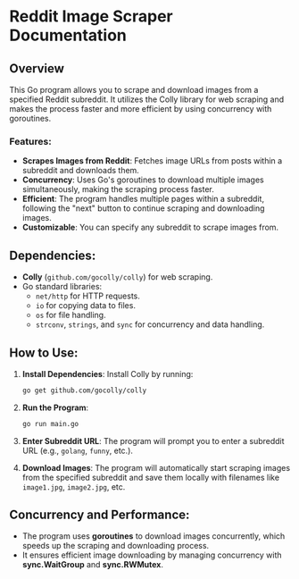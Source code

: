  # Reddit Image Scraper Documentation
 
 ## Overview
 
 This Go program allows you to scrape and download images from a specified Reddit subreddit. It utilizes the Colly library for web scraping and makes the process faster and more efficient by using concurrency with goroutines.
 
 ### Features:
 - **Scrapes Images from Reddit**: Fetches image URLs from posts within a subreddit and downloads them.
 - **Concurrency**: Uses Go's goroutines to download multiple images simultaneously, making the scraping process faster.
 - **Efficient**: The program handles multiple pages within a subreddit, following the "next" button to continue scraping and downloading images.
 - **Customizable**: You can specify any subreddit to scrape images from.
 
 ## Dependencies:
 - **Colly** (`github.com/gocolly/colly`) for web scraping.
 - Go standard libraries:
   - `net/http` for HTTP requests.
   - `io` for copying data to files.
   - `os` for file handling.
   - `strconv`, `strings`, and `sync` for concurrency and data handling.
 
 ## How to Use:
 
 1. **Install Dependencies**: Install Colly by running:
    ```bash
    go get github.com/gocolly/colly
    ```
 
 2. **Run the Program**:
    ```bash
    go run main.go
    ```
 
 3. **Enter Subreddit URL**: The program will prompt you to enter a subreddit URL (e.g., `golang`, `funny`, etc.).
 
 4. **Download Images**: The program will automatically start scraping images from the specified subreddit and save them locally with filenames like `image1.jpg`, `image2.jpg`, etc.
 
 ## Concurrency and Performance:
 - The program uses **goroutines** to download images concurrently, which speeds up the scraping and downloading process.
 - It ensures efficient image downloading by managing concurrency with **sync.WaitGroup** and **sync.RWMutex**.
